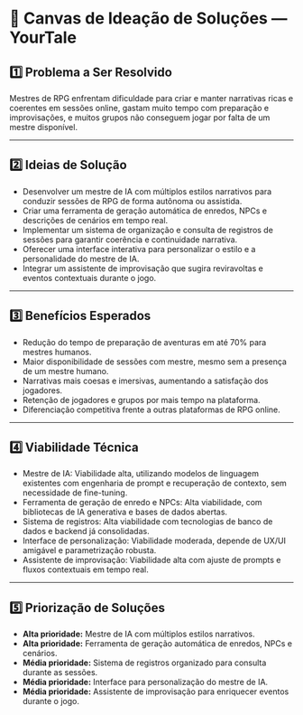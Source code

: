 
# 📌 Canvas de Ideação de Soluções — YourTale

## 1️⃣ Problema a Ser Resolvido
Mestres de RPG enfrentam dificuldade para criar e manter narrativas ricas e coerentes em sessões online, gastam muito tempo com preparação e improvisações, e muitos grupos não conseguem jogar por falta de um mestre disponível.

---

## 2️⃣ Ideias de Solução
- Desenvolver um mestre de IA com múltiplos estilos narrativos para conduzir sessões de RPG de forma autônoma ou assistida.
- Criar uma ferramenta de geração automática de enredos, NPCs e descrições de cenários em tempo real.
- Implementar um sistema de organização e consulta de registros de sessões para garantir coerência e continuidade narrativa.
- Oferecer uma interface interativa para personalizar o estilo e a personalidade do mestre de IA.
- Integrar um assistente de improvisação que sugira reviravoltas e eventos contextuais durante o jogo.

---

## 3️⃣ Benefícios Esperados
- Redução do tempo de preparação de aventuras em até 70% para mestres humanos.
- Maior disponibilidade de sessões com mestre, mesmo sem a presença de um mestre humano.
- Narrativas mais coesas e imersivas, aumentando a satisfação dos jogadores.
- Retenção de jogadores e grupos por mais tempo na plataforma.
- Diferenciação competitiva frente a outras plataformas de RPG online.

---

## 4️⃣ Viabilidade Técnica
- Mestre de IA: Viabilidade alta, utilizando modelos de linguagem existentes com engenharia de prompt e recuperação de contexto, sem necessidade de fine-tuning.
- Ferramenta de geração de enredo e NPCs: Alta viabilidade, com bibliotecas de IA generativa e bases de dados abertas.
- Sistema de registros: Alta viabilidade com tecnologias de banco de dados e backend já consolidadas.
- Interface de personalização: Viabilidade moderada, depende de UX/UI amigável e parametrização robusta.
- Assistente de improvisação: Viabilidade alta com ajuste de prompts e fluxos contextuais em tempo real.

---

## 5️⃣ Priorização de Soluções
- **Alta prioridade:** Mestre de IA com múltiplos estilos narrativos.
- **Alta prioridade:** Ferramenta de geração automática de enredos, NPCs e cenários.
- **Média prioridade:** Sistema de registros organizado para consulta durante as sessões.
- **Média prioridade:** Interface para personalização do mestre de IA.
- **Média prioridade:** Assistente de improvisação para enriquecer eventos durante o jogo.
